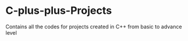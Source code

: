 # C-plus-plus-Projects
Contains all the codes for projects created in C++ from basic to advance level
